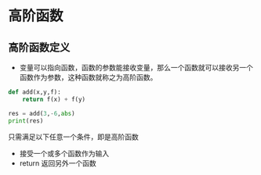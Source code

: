 # 高阶函数

## 高阶函数定义
* 变量可以指向函数，函数的参数能接收变量，那么一个函数就可以接收另一个函数作为参数，这种函数就称之为高阶函数。

```python
def add(x,y,f):
    return f(x) + f(y)

res = add(3,-6,abs)
print(res)
```

只需满足以下任意一个条件，即是高阶函数

* 接受一个或多个函数作为输入
* return 返回另外一个函数
